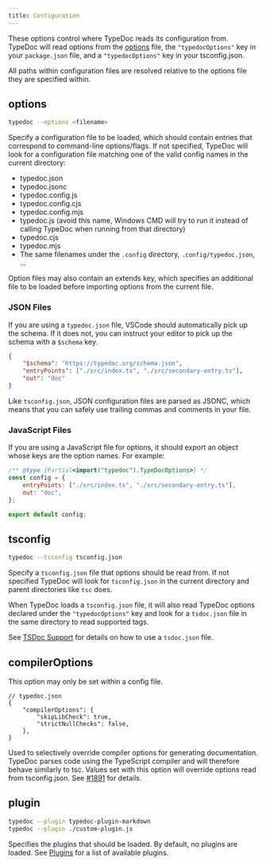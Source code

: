 ```yaml
---
title: Configuration
---
```


These options control where TypeDoc reads its configuration from. TypeDoc will read options
from the [options](#options) file, the `"typedocOptions"` key in your `package.json` file,
and a `"typedocOptions"` key in your tsconfig.json.

All paths within configuration files are resolved relative to the options file they
are specified within.

## options

```bash
typedoc --options <filename>
```

Specify a configuration file to be loaded, which should contain entries that correspond
to command-line options/flags. If not specified, TypeDoc will look for a configuration
file matching one of the valid config names in the current directory:

-   typedoc.json
-   typedoc.jsonc
-   typedoc.config.js
-   typedoc.config.cjs
-   typedoc.config.mjs
-   typedoc.js (avoid this name, Windows CMD will try to run it instead of calling TypeDoc when running from that directory)
-   typedoc.cjs
-   typedoc.mjs
-   The same filenames under the `.config` directory, `.config/typedoc.json`, ...

Option files may also contain an extends key, which specifies an additional file
to be loaded before importing options from the current file.

### JSON Files

If you are using a `typedoc.json` file, VSCode should automatically pick up the schema.
If it does not, you can instruct your editor to pick up the schema with a `$schema` key.

```json
{
    "$schema": "https://typedoc.org/schema.json",
    "entryPoints": ["./src/index.ts", "./src/secondary-entry.ts"],
    "out": "doc"
}
```

Like `tsconfig.json`, JSON configuration files are parsed as JSONC, which means that you
can safely use trailing commas and comments in your file.

### JavaScript Files

If you are using a JavaScript file for options, it should export an object whose keys
are the option names. For example:

```js
/** @type {Partial<import("typedoc").TypeDocOptions>} */
const config = {
    entryPoints: ["./src/index.ts", "./src/secondary-entry.ts"],
    out: "doc",
};

export default config;
```

## tsconfig

```bash
typedoc --tsconfig tsconfig.json
```

Specify a `tsconfig.json` file that options should be read from. If not specified TypeDoc
will look for `tsconfig.json` in the current directory and parent directories like `tsc` does.

When TypeDoc loads a `tsconfig.json` file, it will also read TypeDoc options declared under
the `"typedocOptions"` key and look for a `tsdoc.json` file in the same directory to read
supported tags.

See [TSDoc Support](../doc-comments/tsdoc-support.md) for details on how to use a `tsdoc.json` file.

## compilerOptions

This option may only be set within a config file.

```jsonc
// typedoc.json
{
    "compilerOptions": {
        "skipLibCheck": true,
        "strictNullChecks": false,
    },
}
```

Used to selectively override compiler options for generating documentation.
TypeDoc parses code using the TypeScript compiler and will therefore behave
similarly to tsc. Values set with this option will override options read from
tsconfig.json. See [#1891](https://github.com/TypeStrong/typedoc/pull/1891) for details.

## plugin

```bash
typedoc --plugin typedoc-plugin-markdown
typedoc --plugin ./custom-plugin.js
```

Specifies the plugins that should be loaded. By default, no plugins are loaded.
See [Plugins](../plugins.md) for a list of available plugins.

